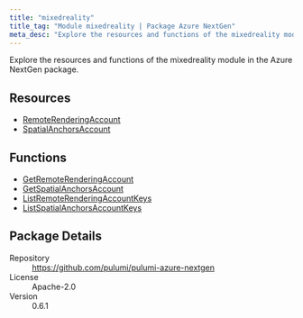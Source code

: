 ```yaml
---
title: "mixedreality"
title_tag: "Module mixedreality | Package Azure NextGen"
meta_desc: "Explore the resources and functions of the mixedreality module in the Azure NextGen package."
---
```


<!-- WARNING: this file was generated by Pulumi Docs Generator. -->
<!-- Do not edit by hand unless you're certain you know what you are doing! -->

Explore the resources and functions of the mixedreality module in the Azure NextGen package.

<h2 id="resources">Resources</h2>
<ul class="api">
    <li><a href="remoterenderingaccount" title="RemoteRenderingAccount"><span class="symbol resource"></span>RemoteRenderingAccount</a></li>
    <li><a href="spatialanchorsaccount" title="SpatialAnchorsAccount"><span class="symbol resource"></span>SpatialAnchorsAccount</a></li>
</ul>

<h2 id="functions">Functions</h2>
<ul class="api">
    <li><a href="getremoterenderingaccount" title="GetRemoteRenderingAccount"><span class="symbol function"></span>GetRemoteRenderingAccount</a></li>
    <li><a href="getspatialanchorsaccount" title="GetSpatialAnchorsAccount"><span class="symbol function"></span>GetSpatialAnchorsAccount</a></li>
    <li><a href="listremoterenderingaccountkeys" title="ListRemoteRenderingAccountKeys"><span class="symbol function"></span>ListRemoteRenderingAccountKeys</a></li>
    <li><a href="listspatialanchorsaccountkeys" title="ListSpatialAnchorsAccountKeys"><span class="symbol function"></span>ListSpatialAnchorsAccountKeys</a></li>
</ul>

<h2 id="package-details">Package Details</h2>
<dl class="package-details">
	<dt>Repository</dt>
	<dd><a href="https://github.com/pulumi/pulumi-azure-nextgen">https://github.com/pulumi/pulumi-azure-nextgen</a></dd>
	<dt>License</dt>
	<dd>Apache-2.0</dd>
	<dt>Version</dt>
	<dd>0.6.1</dd>
</dl>




